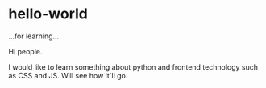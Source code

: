 # hello-world
...for learning...

Hi people. 

I would like to learn something about python and frontend technology such as CSS and JS.
Will see how it`ll go.
